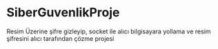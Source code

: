 # SiberGuvenlikProje
Resim Üzerine şifre gizleyip, socket ile alıcı bilgisayara yollama ve resim şifresini alıcı tarafından çözme projesi
